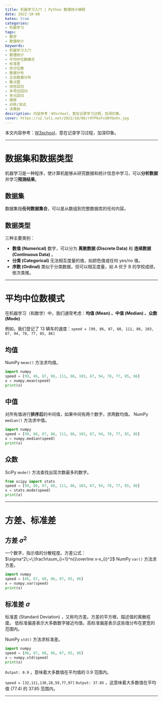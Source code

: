 ```yaml
---
title: 机器学习入门 | Python 数理统计编程
date: 2022-10-08
katex: true
categories:
- 机器学习
tags: 
- 数学
- 数理统计
keywords: 
- 机器学习入门
- 数理统计
- 平均中位数模式
- 标准差
- 百分位数
- 数据分布
- 正态数据分布
- 散点图
- 线性回归
- 多项式回归
- 多元回归
- 缩放
- 训练/测试
- 决策树
description: 内容参考：W3school，意在记录学习过程，加深印象。
cover: https://s2.loli.net/2022/10/08/r9fP6xFcUNYDwVn.jpg
---
```


本文内容参考：[W3school](https://www.w3school.com.cn/python/python_ml_getting_started.asp)，意在记录学习过程，加深印象。

---

# 数据集和数据类型
机器学习是一种程序，使计算机能够从研究数据和统计信息中学习，可以**分析数据**并学习**预测结果**。

## 数据集
数据集指**任何数据集合**，可以是从数组到完整数据库的任何内容。

## 数据类型
三种主要类别：
- **数值 (Numerical)**
  数字，可以分为 **离散数据 (Discrete Data)** 和 **连续数据 (Continuous Data)** 。
- **分类 (Categorical)**
  无法相互度量的值，如颜色值或任何 yes/no 值。
- **序数 (Ordinal)**
  类似于分类数据，但可以相互度量，如 A 优于 B 的学校成绩，依次类推。

---

# 平均中位数模式
在机器学习（和数学）中，我们通常考虑：**均值 (Mean) 、中值 (Median) 、众数 (Mode)**

例如，我们登记了 13 辆车的速度：`speed = [99, 86, 87, 88, 111, 86, 103, 87, 94, 78, 77, 85, 86]`

## 均值
NumPy `mean()` 方法求均值。

```python
import numpy
speed = [99, 86, 87, 88, 111, 86, 103, 87, 94, 78, 77, 85, 86]
x = numpy.mean(speed)
print(x)
```

## 中值
对所有值进行**排序后**的中间值，如果中间有两个数字，求两数均值。
NumPy `median()` 方法求中值。

```python
import numpy
speed = [99, 86, 87, 88, 111, 86, 103, 87, 94, 78, 77, 85, 86]
x = numpy.median(speed)
print(x)
```

## 众数
SciPy `mode()` 方法查找出现次数最多的数字。

```python
from scipy import stats
speed = [99, 86, 87, 88, 111, 86, 103, 87, 94, 78, 77, 85, 86]
x = stats.mode(speed)
print(x)
```

---

# 方差、标准差
## 方差 $σ^2$
一个数字，指示值的分散程度。方差公式：$\sigma^2\;=\;\frac1n\sum_{i=1}^n{(\overline x-x_i)}^2$
NumPy `var()` 方法求方差。
```python
import numpy
speed = [86, 87, 88, 86, 87, 85, 86]
x = numpy.var(speed)
print(x)
```

## 标准差 $σ$
标准差 (Standard Deviation) ，又称均方差。方差的平方根，描述值的离散程度。
低标准偏差表示大多数数字接近均值，高标准偏差表示这些值分布在更宽的范围内。

NumPy `std()` 方法求标准差。
```python
import numpy
speed = [86, 87, 88, 86, 87, 85, 86]
x = numpy.std(speed)
print(x)
```
`Output: 0.9` ，意味着大多数值在平均值的 0.9 范围内。

`speed = [32,111,138,28,59,77,97]`
`Output: 37.85` ，这意味着大多数值在平均值 (77.4) 的 37.85 范围内。

---
